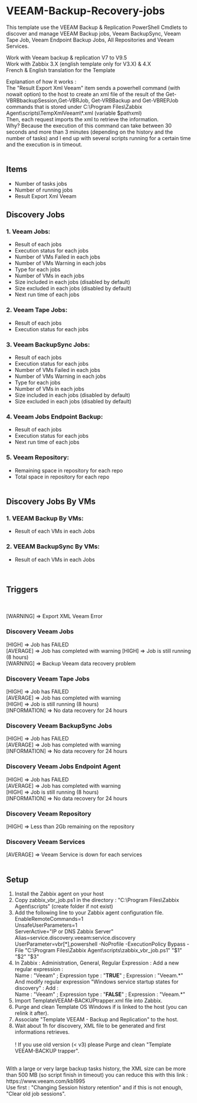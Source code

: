 # VEEAM-Backup-Recovery-jobs

This template use the VEEAM Backup & Replication PowerShell Cmdlets to discover and manage VEEAM Backup jobs, Veeam BackupSync, Veeam Tape Job, Veeam Endpoint Backup Jobs, All Repositories and Veeam Services.

Work with Veeam backup & replication V7 to V9.5<br />
Work with Zabbix 3.X (english template only for V3.X) & 4.X<br />
French & English translation for the Template

Explanation of how it works :<br />
The "Result Export Xml Veeam" item sends a powerhell command (with nowait option) to the host to create an xml file of the result of the Get-VBRBbackupSession,Get-VBRJob, Get-VRBBackup and Get-VBREPJob commands that is stored under C:\Program Files\Zabbix Agent\scripts\TempXmlVeeam\\*.xml (variable $pathxml)<br />
Then, each request imports the xml to retrieve the information.<br />
Why? Because the execution of this command can take between 30 seconds and more than 3 minutes (depending on the history and the number of tasks) and I end up with several scripts running for a certain time and the execution is in timeout.
<br /><br />

## Items

  - Number of tasks jobs<br />
  - Number of running jobs<br />
  - Result Export Xml Veeam<br />

## Discovery Jobs

### 1. Veeam Jobs:
  - Result of each jobs<br />
  - Execution status for each jobs<br />
  - Number of VMs Failed in each jobs<br />
  - Number of VMs Warning in each jobs<br />
  - Type for each jobs<br />
  - Number of VMs in each jobs<br />
  - Size included in each jobs (disabled by default)<br />
  - Size excluded in each jobs (disabled by default)<br />
  - Next run time of each jobs<br />

### 2. Veeam Tape Jobs:
  - Result of each jobs<br />
  - Execution status for each jobs<br />

### 3. Veeam BackupSync Jobs:
  - Result of each jobs<br />
  - Execution status for each jobs<br />
  - Number of VMs Failed in each jobs<br />
  - Number of VMs Warning in each jobs<br />
  - Type for each jobs<br />
  - Number of VMs in each jobs<br />
  - Size included in each jobs (disabled by default)<br />
  - Size excluded in each jobs (disabled by default)<br />

### 4. Veeam Jobs Endpoint Backup:
  - Result of each jobs<br />
  - Execution status for each jobs<br />
  - Next run time of each jobs<br />

### 5. Veeam Repository:
  - Remaining space in repository for each repo<br />
  - Total space in repository for each repo<br /><br />

## Discovery Jobs By VMs

### 1. VEEAM Backup By VMs:
  - Result of each VMs in each Jobs

### 2. VEEAM BackupSync By VMs:
  - Result of each VMs in each Jobs
<br />

## Triggers
<br><br />
[WARNING] => Export XML Veeam Error<br />

### Discovery Veeam Jobs
[HIGH] => Job has FAILED <br />
[AVERAGE] => Job has completed with warning
[HIGH] => Job is still running (8 hours)<br />
[WARNING] => Backup Veeam data recovery problem

### Discovery Veeam Tape Jobs
[HIGH] => Job has FAILED <br />
[AVERAGE] => Job has completed with warning<br />
[HIGH] => Job is still running (8 hours)<br />
[INFORMATION] => No data recovery for 24 hours<br />

### Discovery Veeam BackupSync Jobs
[HIGH] => Job has FAILED <br />
[AVERAGE] => Job has completed with warning<br />
[INFORMATION] => No data recovery for 24 hours<br />

### Discovery Veeam Jobs Endpoint Agent
[HIGH] => Job has FAILED <br />
[AVERAGE] => Job has completed with warning<br />
[HIGH] => Job is still running (8 hours)<br />
[INFORMATION] => No data recovery for 24 hours<br />

### Discovery Veeam Repository
[HIGH] => Less than 2Gb remaining on the repository

### Discovery Veeam Services
[AVERAGE] => Veeam Service is down for each services<br />
<br />

## Setup

1. Install the Zabbix agent on your host
2. Copy zabbix_vbr_job.ps1 in the directory : "C:\Program Files\Zabbix Agent\scripts\" (create folder if not exist)
3. Add the following line to your Zabbix agent configuration file.<br />
EnableRemoteCommands=1 <br />
UnsafeUserParameters=1 <br />
ServerActive="IP or DNS Zabbix Server"<br />
Alias=service.discovery.veeam:service.discovery<br />
UserParameter=vbr[*],powershell -NoProfile -ExecutionPolicy Bypass -File "C:\Program Files\Zabbix Agent\scripts\zabbix_vbr_job.ps1" "$1" "$2" "$3"
4. In Zabbix : Administration, General, Regular Expression : Add a new regular expression :<br />
Name : "Veeam"    ;     Expression type : "**TRUE**"     ;     	Expression : "Veeam.\*"<br />
And modify regular expression "Windows service startup states for discovery" : Add : <br />
Name : "Veeam" ; Expression type : "**FALSE**" ; Expression : "Veeam.\*"<br />
5. Import TemplateVEEAM-BACKUPtrapper.xml file into Zabbix.
6. Purge and clean Template OS Windows if is linked to the host (you can relink it after).
7. Associate "Template VEEAM - Backup and Replication" to the host.
8. Wait about 1h for discovery, XML file to be generated and first informations retrieves.<br><br>
! If you use old version (< v3) please Purge and clean "Template VEEAM-BACKUP trapper".
<br>
With a large or very large backup tasks history, the XML size can be more than 500 MB (so script finish in timeout) you can reduce this with this link : <br />
https://www.veeam.com/kb1995 <br />
Use first : "Changing Session history retention" and if this is not enough, "Clear old job sessions".
